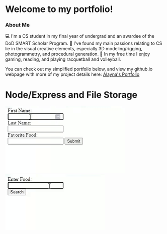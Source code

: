# Welcome to my portfolio!

### About Me
💻 I'm a CS student in my final year of undergrad and an awardee of the DoD SMART Scholar Program.
💟 I've found my main passions relating to CS lie in the visual creative elements, especially 3D modeling/rigging, photogrammetry, and procedural generation.
👾 In my free time I enjoy gaming, reading, and playing racquetball and volleyball.

You can check out my simplified portfolio below, and view my github.io webpage with more of my project details here: [Alayna's Portfolio](https://alayna-m.github.io/)

 # Node/Express and File Storage # 
![Node/Express User Info](https://github.com/Alayna-M/Alayna-M.github.io/blob/main/assets/Node_Express_user_info_cropped.gif)
![Node/Express Food Search](https://github.com/Alayna-M/Alayna-M.github.io/blob/main/assets/Node_Express_food_search_cropped.gif)


    
